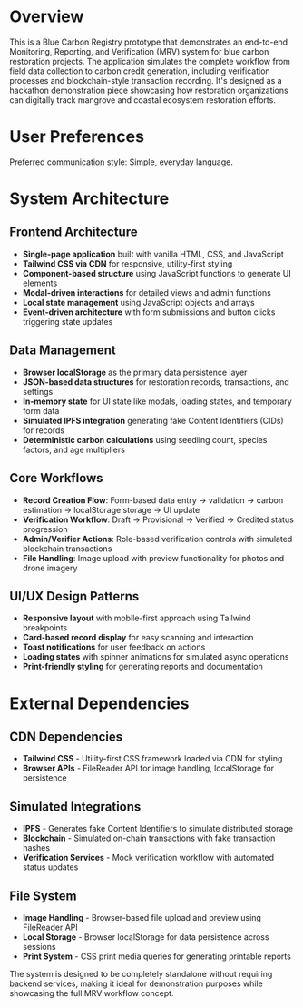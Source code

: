 # Overview

This is a Blue Carbon Registry prototype that demonstrates an end-to-end Monitoring, Reporting, and Verification (MRV) system for blue carbon restoration projects. The application simulates the complete workflow from field data collection to carbon credit generation, including verification processes and blockchain-style transaction recording. It's designed as a hackathon demonstration piece showcasing how restoration organizations can digitally track mangrove and coastal ecosystem restoration efforts.

# User Preferences

Preferred communication style: Simple, everyday language.

# System Architecture

## Frontend Architecture
- **Single-page application** built with vanilla HTML, CSS, and JavaScript
- **Tailwind CSS via CDN** for responsive, utility-first styling
- **Component-based structure** using JavaScript functions to generate UI elements
- **Modal-driven interactions** for detailed views and admin functions
- **Local state management** using JavaScript objects and arrays
- **Event-driven architecture** with form submissions and button clicks triggering state updates

## Data Management
- **Browser localStorage** as the primary data persistence layer
- **JSON-based data structures** for restoration records, transactions, and settings
- **In-memory state** for UI state like modals, loading states, and temporary form data
- **Simulated IPFS integration** generating fake Content Identifiers (CIDs) for records
- **Deterministic carbon calculations** using seedling count, species factors, and age multipliers

## Core Workflows
- **Record Creation Flow**: Form-based data entry → validation → carbon estimation → localStorage storage → UI update
- **Verification Workflow**: Draft → Provisional → Verified → Credited status progression
- **Admin/Verifier Actions**: Role-based verification controls with simulated blockchain transactions
- **File Handling**: Image upload with preview functionality for photos and drone imagery

## UI/UX Design Patterns
- **Responsive layout** with mobile-first approach using Tailwind breakpoints
- **Card-based record display** for easy scanning and interaction
- **Toast notifications** for user feedback on actions
- **Loading states** with spinner animations for simulated async operations
- **Print-friendly styling** for generating reports and documentation

# External Dependencies

## CDN Dependencies
- **Tailwind CSS** - Utility-first CSS framework loaded via CDN for styling
- **Browser APIs** - FileReader API for image handling, localStorage for persistence

## Simulated Integrations
- **IPFS** - Generates fake Content Identifiers to simulate distributed storage
- **Blockchain** - Simulated on-chain transactions with fake transaction hashes
- **Verification Services** - Mock verification workflow with automated status updates

## File System
- **Image Handling** - Browser-based file upload and preview using FileReader API
- **Local Storage** - Browser localStorage for data persistence across sessions
- **Print System** - CSS print media queries for generating printable reports

The system is designed to be completely standalone without requiring backend services, making it ideal for demonstration purposes while showcasing the full MRV workflow concept.